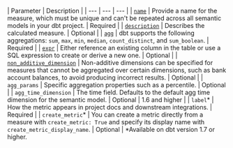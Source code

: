 | Parameter | Description | 
| --- | --- | --- | 
| [`name`](/docs/build/measures#name) | Provide a name for the measure, which must be unique and can't be repeated across all semantic models in your dbt project. | Required | 
| [`description`](/docs/build/measures#description) | Describes the calculated measure. | Optional | 
| [`agg`](/docs/build/measures#description) | dbt supports the following aggregations: `sum`, `max`, `min`, `median`, `count_distinct`, and `sum_boolean`. | Required | 
| [`expr`](/docs/build/measures#expr) | Either reference an existing column in the table or use a SQL expression to create or derive a new one. | Optional | 
| [`non_additive_dimension`](/docs/build/measures#non-additive-dimensions) | Non-additive dimensions can be specified for measures that cannot be aggregated over certain dimensions, such as bank account balances, to avoid producing incorrect results. | Optional |
| `agg_params` | Specific aggregation properties such as a percentile. | Optional | 
| `agg_time_dimension` | The time field. Defaults to the default agg time dimension for the semantic model.  | Optional | 1.6 and higher |
| `label`*  | How the metric appears in project docs and downstream integrations. | Required | 
| `create_metric`* | You can create a metric directly from a measure with `create_metric: True` and specify its display name with `create_metric_display_name`.  | Optional |
*Available on dbt version 1.7 or higher.
